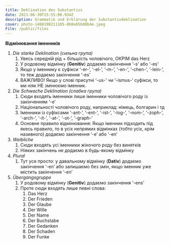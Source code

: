 ```yaml
---
title: Deklination des Substantivs
date: 2023-06-30T15:55:08.934Z
description: Grammatik und Erklärung der Substantivdeklination
cover: photo-1488190211105-8b0e65b80b4e.jpeg
File: /public/files
---
```

**Відмінювання іменників**

1. *Die starke Deklination (сильна група)*
   1. Увесь середній рід + більшість чоловічого, ОКРІМ das Herz
   1. У родовому відмінку (**Genitiv**) додаємо закінчення ‘-s’ або ‘-es’
   1. Якщо у іменнику є суфікси ‘-er-’, ‘-el-’, ‘-m-’, ‘-en-’, ‘-chen-’, ‘-lein-’, то теж додаємо закінчення ‘-es’
   1. ВАЖЛИВО! Якщо у слові присутні ‘-us-’ чи ‘-ismus-’ суфікси, то ми ніяк НЕ змінюємо іменник.
1. *Die Schwache Deklination (слабка група)*
   1. Сюди входять іменники лише іменники чоловічого роду із закінченням ‘-e’ 
   1. Національності чоловічого роду, наприклад: німець, болгарин і тд
   1. Іменники із суфіксами ‘-ant-’, ‘-ent-’, ‘-ist-’, ‘-log-’, ‘-nom-’, ‘-zoph-’, ‘-arch-’, ‘-it-’, ‘-at-’, ‘-ot-’, ‘-graph-’
   1. Основне правило відмінювання: Якщо іменник підходить під якесь правило, то в усіх непрямих відмінках (тобто усіх, крім називного) додаємо закінчення ‘-e’ або ‘-en’
1. *Weibliche*
   1. Сюди входять усі іменники жіночого роду без винятків
   1. Ніяких закінчень не додаємо в будь-якому відмінку
1. *Plural*
   1. Тут усе просто: у давальному відмінку (**Dativ**) додаємо закінчення ‘-en’ або залишаємо без змін, якщо іменник уже містить закінчення ‘-en’
1. *Übergangsgruppe*
   1. У родовому відмінку (**Genitiv**) додаємо закінчення ‘-ens’
   1. Проте сюди входять лише певні слова:
      1. Das Herz
      1. Der Frieden
      1. Der Glaube
      1. Der Wille
      1. Der Name
      1. Der Buchstabe
      1. Der Gedanken
      1. Der Schaden
      1. Der Funke
